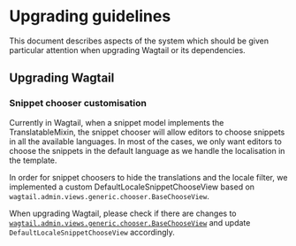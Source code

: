 # Upgrading guidelines

This document describes aspects of the system which should be given particular attention when upgrading Wagtail or its dependencies.

## Upgrading Wagtail

### Snippet chooser customisation

Currently in Wagtail, when a snippet model implements the TranslatableMixin, the snippet chooser will allow editors to choose snippets in all the available languages. In most of the cases, we only want editors to choose the snippets in the default language as we handle the localisation in the template.

In order for snippet choosers to hide the translations and the locale filter, we implemented a custom DefaultLocaleSnippetChooseView based on `wagtail.admin.views.generic.chooser.BaseChooseView`. 

When upgrading Wagtail, please check if there are changes to [`wagtail.admin.views.generic.chooser.BaseChooseView`](https://github.com/wagtail/wagtail/blob/v4.1.6/wagtail/admin/views/generic/chooser.py#L103C1-L123C1) and update `DefaultLocaleSnippetChooseView` accordingly.
